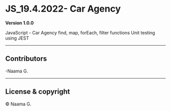 # JS_19.4.2022- Car Agency

**Version 1.0.0**

JavaScript - Car Agency
find, map, forEach, filter functions
Unit testing using JEST

------------------------------------------------
## Contributors

-Naama G.

------------
## License & copyright

&copy; Naama G.